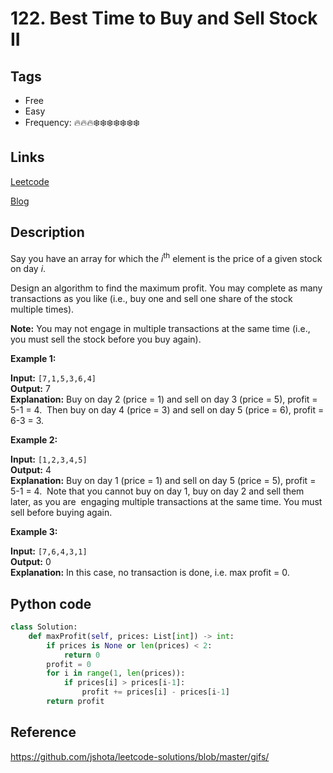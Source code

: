 # 122. Best Time to Buy and Sell Stock II

## Tags

- Free
- Easy
- Frequency: :fire::fire::fire::snowflake::snowflake::snowflake::snowflake::snowflake::snowflake::snowflake:

## Links

[Leetcode](https://leetcode.com/problems/best-time-to-buy-and-sell-stock-ii/description/)

[Blog](http://206.81.6.248:12306/leetcode/best-time-to-buy-and-sell-stock-ii/description)

## Description

Say you have an array for which the <em>i</em><sup>th</sup> element is the price of a given stock on day <em>i</em>.

Design an algorithm to find the maximum profit. You may complete as many transactions as you like (i.e., buy one and sell one share of the stock multiple times).

<strong>Note:</strong> You may not engage in multiple transactions at the same time (i.e., you must sell the stock before you buy again).

<strong>Example 1:</strong>

<strong>Input:</strong> <code>[7,1,5,3,6,4]</code>  
<strong>Output:</strong> 7  
<strong>Explanation:</strong> Buy on day 2 (price = 1) and sell on day 3 (price = 5), profit = 5-1 = 4.             Then buy on day 4 (price = 3) and sell on day 5 (price = 6), profit = 6-3 = 3.

<strong>Example 2:</strong>

<strong>Input:</strong> <code>[1,2,3,4,5]</code>  
<strong>Output:</strong> 4  
<strong>Explanation:</strong> Buy on day 1 (price = 1) and sell on day 5 (price = 5), profit = 5-1 = 4.             Note that you cannot buy on day 1, buy on day 2 and sell them later, as you are             engaging multiple transactions at the same time. You must sell before buying again.

<strong>Example 3:</strong>

<strong>Input:</strong> <code>[7,6,4,3,1]</code>  
<strong>Output:</strong> 0  
<strong>Explanation:</strong> In this case, no transaction is done, i.e. max profit = 0.

## Python code

```python
class Solution:
    def maxProfit(self, prices: List[int]) -> int:
        if prices is None or len(prices) < 2:
            return 0
        profit = 0
        for i in range(1, len(prices)):
            if prices[i] > prices[i-1]:
                profit += prices[i] - prices[i-1]
        return profit
```

## Reference

https://github.com/jshota/leetcode-solutions/blob/master/gifs/
